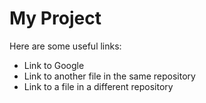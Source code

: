 # My Project

Here are some useful links:

- Link to Google
- Link to another file in the same repository
- Link to a file in a different repository

